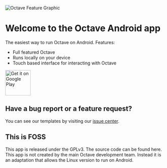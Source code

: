 ![Octave Feature Graphic](https://raw.githubusercontent.com/CypherpunkArmory/Octave/master/app/src/main/ic_main_launcher-playstore.png)

# Welcome to the Octave Android app

The easiest way to run Octave on Android.
Features: 
* Full featured Octave
* Runs locally on your device
* Touch based interface for interacting with Octave

[<img src="https://play.google.com/intl/en_us/badges/images/generic/en-play-badge.png"
     alt="Get it on Google Play"
     height="80">](https://play.google.com/store/apps/details?id=tech.ula.octave)
     
## Have a bug report or a feature request?
You can see our templates by visiting our [issue center](https://github.com/CypherpunkArmory/Octave/issues).

## This is FOSS
This app is released under the GPLv3.  The source code can be found here.
This app is not created by the main Octave development team.  Instead it is an adaptation that allows the Linux version to run on Android.
